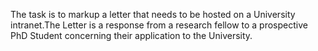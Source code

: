 The task is to markup a letter that needs to be hosted on a University intranet.The Letter is a response from a research fellow to a prospective PhD Student concerning their application to the University. 
